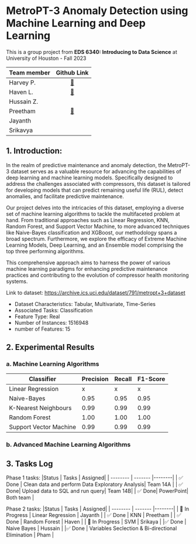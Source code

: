 # MetroPT-3 Anomaly Detection using Machine Learning and Deep Learning

This is a group project from **EDS 6340: Introducing to Data Science** at University of Houston - Fall 2023

|Team member| Github Link|
|:---|:-----------:|
|Harvey P.| [:link:](https://github.com/harveyphm)|
|Haven L.| [:link:](https://github.com/daeullee12)|
|Hussain Z.| |
|Preetham| [:link:](https://github.com/Preetham134)|
|Jayanth| |
|Srikavya| |

## 1. Introduction:

In the realm of predictive maintenance and anomaly detection, the MetroPT-3 dataset serves as a valuable resource for advancing the capabilities of deep learning and machine learning models. Specifically designed to address the challenges associated with compressors, this dataset is tailored for developing models that can predict remaining useful life (RUL), detect anomalies, and facilitate predictive maintenance. 

Our project delves into the intricacies of this dataset, employing a diverse set of machine learning algorithms to tackle the multifaceted problem at hand. From traditional approaches such as Linear Regression, KNN, Random Forest, and Support Vector Machine, to more advanced techniques like Naive-Bayes classification and XGBoost, our methodology spans a broad spectrum. Furthermore, we explore the efficacy of Extreme Machine Learning Models, Deep Learning, and an Ensemble model comprising the top three performing algorithms. 

This comprehensive approach aims to harness the power of various machine learning paradigms for enhancing predictive maintenance practices and contributing to the evolution of compressor health monitoring systems.

Link to dataset: https://archive.ics.uci.edu/dataset/791/metropt+3+dataset

* Dataset Characteristics: Tabular, Multivariate, Time-Series
* Associated Tasks: Classification
* Feature Type: Real
* Number of Instances: 1516948
* number of Features: 15

## 2. Experimental Results

### a. Machine Learning Algorithms

|Classifier              | Precision | Recall | F1-Score| 
| -----------------------| ------- |--------|-----------|
| Linear Regression      | x |x|x|
| Naive-Bayes            | 0.95 | 0.95 | 0.95 |
| K-Nearest Neighbours   | 0.99 | 0.99 | 0.99 |
| Random Forest          | 1.00 |1.00 | 1.00 |
| Support Vector Machine | 0.99 | 0.99 | 0.99 |

### b. Advanced Machine Learning Algorithms


## 3. Tasks Log
Phase 1 tasks:
|Status | Tasks | Assigned| 
| -------- | ------- |--------|
| :white_check_mark: Done |  Clean data and perform Data Exploratory Analysis|  Team 14A |
| :white_check_mark: Done| Upload data to SQL and run query| Team 14B|
| :white_check_mark: Done| PowerPoint| Both team |

Phase 2 tasks:
|Status | Tasks | Assigned| 
| -------- | ------- |--------|
| 🔲 In Progress | Linear Regression | Jayanth |
| :white_check_mark: Done | KNN | Preetham |
| :white_check_mark: Done | Random Forest | Haven |
| 🔲 In Progress | SVM | Srikaya |
|:white_check_mark: Done | Naive Bayes | Hussain |
|:white_check_mark: Done | Variables Seclection & Bi-directional Elimination  | Pham |
